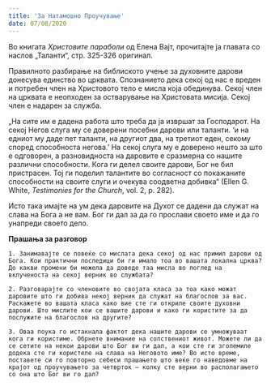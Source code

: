 ```yaml
---
title: 'За Натамошно Проучување'
date: 07/08/2020
---
```


Во книгата *Христовите параболи* од Елена Вајт, прочитајте ја главата со наслов „Таланти“, стр. 325-326 оригинал.

Правилното разбирање на библиското учење за духовните дарови донесува единство во црквата. Спознанието дека секој од нас е вреден и потребен член на Христовото тело е мисла која обединува. Секој член на црквата е неопходен за остварување на Христовата мисија. Секој член е надарен за служба.

„На сите им е дадена работа што треба да ја извршат за Господарот. На секој Негов слуга му се доверени посебни дарови или таланти. ‘и на едниот му даде пет таланти, на другиот два, на третиот еден, секому според способноста негова.’ На секој слуга му е доверено нешто за што е одговорен, а разновидноста на даровите е сразмерна со нашите различни способности. Кога ги делел своите дарови, Бог не бил пристрасен. Тој ги поделил талантите во согласност со покажаните способности на своите слуги и очекува соодветна добивка“ (Еllеn G. Whitе, *Testimonies for the Church*, vol. 2, p. 282).

Исто така имајте на ум дека даровите на Духот се дадени да служат на слава на Бога а не вам. Бог ги дал за да го прослави своето име и да го унапреди своето дело.

**Прашања за разговор**

`1. Занимавајте се повеќе со мислата дека секој од нас примил дарови од Бога. Кои практични последици би ги имало тоа во вашата локална црква? До какви промени би можела да доведе таа мисла во поглед на вклученоста на секој верник во службата?`

`2. Разговарајте со членовите во својата класа за тоа како можат даровите што ги добива некој верник да служат на благослов за вас. Раскажете во вашата класа како вие сте ги откриле своите духовни дарови. Што мислите кои се вашите дарови и како ги користите за да послужите на благослов на другите?`

`3. Оваа поука го истакнала фактот дека нашите дарови се умножуваат кога ги користиме. Обрнете внимание на сопствениот живот. Можете ли да се сетите на некои дарови што Бог ви ги дал, а кои сте ги зголемиле додека сте ги користеле на слава на Неговото име? Во исто време, поставете си го повторно себеси прашањето што веќе го наведовме на крајот од проучувањето за четврток – колку сте верни во располагањето со она што Бог ви го дал?`